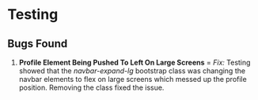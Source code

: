 # Testing

## Bugs Found

1. **Profile Element Being Pushed To Left On Large Screens** = *Fix:* Testing showed that the *navbar-expand-lg* bootstrap class was changing the navbar elements to flex on large screens which messed up the profile position. Removing the class fixed the issue.
